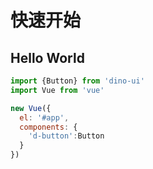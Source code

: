 # 快速开始

## Hello World
```js
import {Button} from 'dino-ui'
import Vue from 'vue'

new Vue({
  el: '#app',
  components: {
    'd-button':Button
  }
})
```